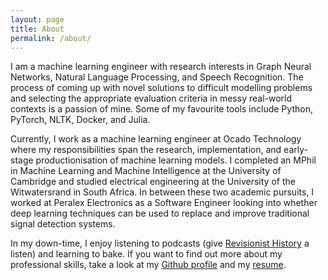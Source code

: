 ```yaml
---
layout: page
title: About
permalink: /about/
---
```


I am a machine learning engineer with research interests in Graph Neural Networks, Natural Language Processing, and Speech Recognition. The process of coming up with novel solutions to difficult modelling problems and selecting the appropriate evaluation criteria in messy real-world contexts is a passion of mine. Some of my favourite tools include Python, PyTorch, NLTK, Docker, and Julia.

Currently, I work as a machine learning engineer at Ocado Technology where my responsibilities span the research, implementation, and early-stage productionisation of machine learning models. I completed an MPhil in Machine Learning and Machine Intelligence at the University of Cambridge and studied electrical engineering at the University of the Witwatersrand in South Africa. In between these two academic pursuits, I worked at Peralex Electronics as a Software Engineer looking into whether deep learning techniques can be used to replace and improve traditional signal detection systems.

In my down-time, I enjoy listening to podcasts (give [Revisionist History](http://revisionisthistory.com/) a listen) and learning to bake. If you want to find out more about my professional skills, take a look at my [Github profile](https://github.com/alecokas) and my [resume](/PDFs/resume/A-Kastanos-CV.pdf). 

